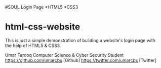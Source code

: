 #SOUL Login Page
*HTML5
*CSS3

# html-css-website
This is just a simple demonstration of buliding a website's login page with the help of HTML5 & CSS3.



Umar Farooq
Computer Science & Cyber Security Student
https://github.com/umarcbs [Github]
https://twitter.com/umarcbs [Twitter]


